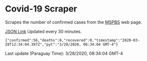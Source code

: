 # Covid-19 Scraper

Scrapes the number of confirmed cases from the [MSPBS](https://www.mspbs.gov.py/covid-19.php) web page.

[JSON Link](https://jmayalag.github.io/covid19-scrape/cases.json)
Updated every 30 minutes.
```
{"confirmed":56,"deaths":0,"recovered":0,"timestamp":"2020-03-28T12:34:04.397Z","pyt":"3/28/2020, 08:34:04 GMT-4"}
```
Last update (Paraguay Time): 3/28/2020, 08:34:04 GMT-4